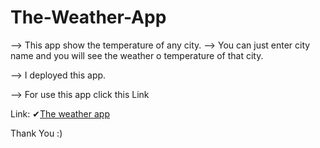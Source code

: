 # The-Weather-App
--> This app show the temperature of any city. 
--> You can just enter city name and you will see the weather o temperature of that city.

--> I deployed this app.

--> For use this app click this Link

Link: ✔[The weather app](dhruv-weather-app.netlify.app)

Thank You :)

